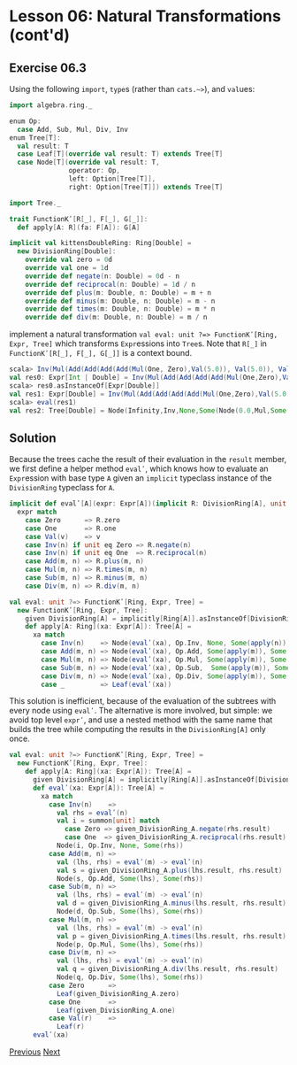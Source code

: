Lesson 06: Natural Transformations (cont'd)
===========================================

Exercise 06.3
-------------

Using the following `import`, `type`s (rather than `cats.~>`), and `val`ues:

```Scala
import algebra.ring._

enum Op:
  case Add, Sub, Mul, Div, Inv
enum Tree[T]:
  val result: T
  case Leaf[T](override val result: T) extends Tree[T]
  case Node[T](override val result: T,
               operator: Op,
               left: Option[Tree[T]],
               right: Option[Tree[T]]) extends Tree[T]

import Tree._

trait FunctionKʹ[R[_], F[_], G[_]]:
  def apply[A: R](fa: F[A]): G[A]

implicit val kittensDoubleRing: Ring[Double] =
  new DivisionRing[Double]:
    override val zero = 0d
    override val one = 1d
    override def negate(n: Double) = 0d - n
    override def reciprocal(n: Double) = 1d / n
    override def plus(m: Double, n: Double) = m + n
    override def minus(m: Double, n: Double) = m - n
    override def times(m: Double, n: Double) = m * n
    override def div(m: Double, n: Double) = m / n
```

implement a natural transformation `val eval: unit ?=> FunctionKʹ[Ring, Expr, Tree]` which transforms `Expr`essions into
`Tree`s. Note that `R[_]` in `FunctionKʹ[R[_], F[_], G[_]]` is a context bound.

```scala
scala> Inv(Mul(Add(Add(Add(Add(Mul(One, Zero),Val(5.0)), Val(5.0)), Val(5.0)), Val(5.0)), Mul(Mul(Zero, Zero), Zero)))
val res0: Expr[Int | Double] = Inv(Mul(Add(Add(Add(Add(Mul(One,Zero),Val(5.0)),Val(5.0)),Val(5.0)),Val(5.0)),Mul(Mul(Zero,Zero),Zero)))
scala> res0.asInstanceOf[Expr[Double]]
val res1: Expr[Double] = Inv(Mul(Add(Add(Add(Add(Mul(One,Zero),Val(5.0)),Val(5.0)),Val(5.0)),Val(5.0)),Mul(Mul(Zero,Zero),Zero)))
scala> eval(res1)
val res2: Tree[Double] = Node(Infinity,Inv,None,Some(Node(0.0,Mul,Some(Node(20.0,Add,Some(Node(15.0,Add,Some(Node(10.0,Add,Some(Node(5.0,Add,Some(Node(0.0,Mul,Some(Leaf(1.0)),Some(Leaf(0.0)))),Some(Leaf(5.0)))),Some(Leaf(5.0)))),Some(Leaf(5.0)))),Some(Leaf(5.0)))),Some(Node(0.0,Mul,Some(Node(0.0,Mul,Some(Leaf(0.0)),Some(Leaf(0.0)))),Some(Leaf(0.0)))))))
```

Solution
--------

Because the trees cache the result of their evaluation in the `result` member, we first define a helper method `evalʹ`, which
knows how to evaluate an `Expr`ession with base type `A` given an `implicit` typeclass instance of the `DivisionRing`
typeclass for `A`.

```Scala
implicit def evalʹ[A](expr: Expr[A])(implicit R: DivisionRing[A], unit: unit): A =
  expr match
    case Zero      => R.zero
    case One       => R.one
    case Val(v)    => v
    case Inv(n) if unit eq Zero => R.negate(n)
    case Inv(n) if unit eq One  => R.reciprocal(n)
    case Add(m, n) => R.plus(m, n)
    case Mul(m, n) => R.times(m, n)
    case Sub(m, n) => R.minus(m, n)
    case Div(m, n) => R.div(m, n)

val eval: unit ?=> FunctionKʹ[Ring, Expr, Tree] =
  new FunctionKʹ[Ring, Expr, Tree]:
    given DivisionRing[A] = implicitly[Ring[A]].asInstanceOf[DivisionRing[A]]
    def apply[A: Ring](xa: Expr[A]): Tree[A] =
      xa match
        case Inv(n)    => Node(evalʹ(xa), Op.Inv, None, Some(apply(n)))
        case Add(m, n) => Node(evalʹ(xa), Op.Add, Some(apply(m)), Some(apply(n)))
        case Mul(m, n) => Node(evalʹ(xa), Op.Mul, Some(apply(m)), Some(apply(n)))
        case Sub(m, n) => Node(evalʹ(xa), Op.Sub,  Some(apply(m)), Some(apply(n)))
        case Div(m, n) => Node(evalʹ(xa), Op.Div, Some(apply(m)), Some(apply(n)))
        case _         => Leaf(evalʹ(xa))
```

This solution is inefficient, because of the evaluation of the subtrees with every node using `evalʹ`. The alternative is
more involved, but simple: we avoid top level `exprʹ`, and use a nested method with the same name that builds the tree while
computing the results in the `DivisionRing[A]` only once.

```Scala
val eval: unit ?=> FunctionKʹ[Ring, Expr, Tree] =
  new FunctionKʹ[Ring, Expr, Tree]:
    def apply[A: Ring](xa: Expr[A]): Tree[A] =
      given DivisionRing[A] = implicitly[Ring[A]].asInstanceOf[DivisionRing[A]]
      def evalʹ(xa: Expr[A]): Tree[A] =
        xa match
          case Inv(n)    =>
            val rhs = evalʹ(n)
            val i = summon[unit] match
              case Zero => given_DivisionRing_A.negate(rhs.result)
              case One  => given_DivisionRing_A.reciprocal(rhs.result)
            Node(i, Op.Inv, None, Some(rhs))
          case Add(m, n) =>
            val (lhs, rhs) = evalʹ(m) -> evalʹ(n)
            val s = given_DivisionRing_A.plus(lhs.result, rhs.result)
            Node(s, Op.Add, Some(lhs), Some(rhs))
          case Sub(m, n) =>
            val (lhs, rhs) = evalʹ(m) -> evalʹ(n)
            val d = given_DivisionRing_A.minus(lhs.result, rhs.result)
            Node(d, Op.Sub, Some(lhs), Some(rhs))
          case Mul(m, n) =>
            val (lhs, rhs) = evalʹ(m) -> evalʹ(n)
            val p = given_DivisionRing_A.times(lhs.result, rhs.result)
            Node(p, Op.Mul, Some(lhs), Some(rhs))
          case Div(m, n) =>
            val (lhs, rhs) = evalʹ(m) -> evalʹ(n)
            val q = given_DivisionRing_A.div(lhs.result, rhs.result)
            Node(q, Op.Div, Some(lhs), Some(rhs))
          case Zero      =>
            Leaf(given_DivisionRing_A.zero)
          case One       =>
            Leaf(given_DivisionRing_A.one)
          case Val(r)    =>
            Leaf(r)
      evalʹ(xa)
```

[Previous](https://github.com/sjbiaga/kittens/blob/main/expr-paired/README.md) [Next](https://github.com/sjbiaga/kittens/blob/main/expr-eert/README.md)

